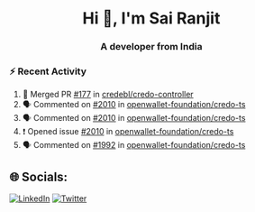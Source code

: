 <h1 align="center">Hi 👋, I'm Sai Ranjit</h1>
<h3 align="center">A developer from India</h3>

### :zap: Recent Activity

<!--START_SECTION:activity-->
1. 🎉 Merged PR [#177](https://github.com/credebl/credo-controller/pull/177) in [credebl/credo-controller](https://github.com/credebl/credo-controller)
2. 🗣 Commented on [#2010](https://github.com/openwallet-foundation/credo-ts/issues/2010#issuecomment-2306595395) in [openwallet-foundation/credo-ts](https://github.com/openwallet-foundation/credo-ts)
3. 🗣 Commented on [#2010](https://github.com/openwallet-foundation/credo-ts/issues/2010#issuecomment-2306373119) in [openwallet-foundation/credo-ts](https://github.com/openwallet-foundation/credo-ts)
4. ❗ Opened issue [#2010](https://github.com/openwallet-foundation/credo-ts/issues/2010) in [openwallet-foundation/credo-ts](https://github.com/openwallet-foundation/credo-ts)
5. 🗣 Commented on [#1992](https://github.com/openwallet-foundation/credo-ts/issues/1992#issuecomment-2273891831) in [openwallet-foundation/credo-ts](https://github.com/openwallet-foundation/credo-ts)
<!--END_SECTION:activity-->

## 🌐 Socials:
[![LinkedIn](https://img.shields.io/badge/LinkedIn-%230077B5.svg?logo=linkedin&logoColor=white)](https://linkedin.com/in/sairanjit) [![Twitter](https://img.shields.io/badge/Twitter-%231DA1F2.svg?logo=Twitter&logoColor=white)](https://twitter.com/sairanjit_) 
